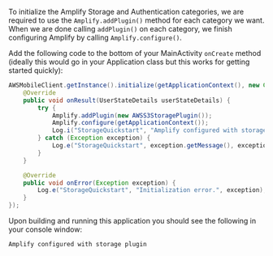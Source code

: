To initialize the Amplify Storage and Authentication categories, we are required to use the `Amplify.addPlugin()` method for each category we want.  When we are done calling `addPlugin()` on each category, we finish configuring Amplify by calling `Amplify.configure()`.


Add the following code to the bottom of your MainActivity `onCreate` method (ideally this would go in your Application class but this works for getting started quickly):

```java
AWSMobileClient.getInstance().initialize(getApplicationContext(), new Callback<UserStateDetails>() {
    @Override
    public void onResult(UserStateDetails userStateDetails) {
        try {
            Amplify.addPlugin(new AWSS3StoragePlugin());
            Amplify.configure(getApplicationContext());
            Log.i("StorageQuickstart", "Amplify configured with storage plugin");
        } catch (Exception exception) {
            Log.e("StorageQuickstart", exception.getMessage(), exception);
        }
    }

    @Override
    public void onError(Exception exception) {
        Log.e("StorageQuickstart", "Initialization error.", exception);
    }
});
```

Upon building and running this application you should see the following in your console window:

```bash
Amplify configured with storage plugin
```